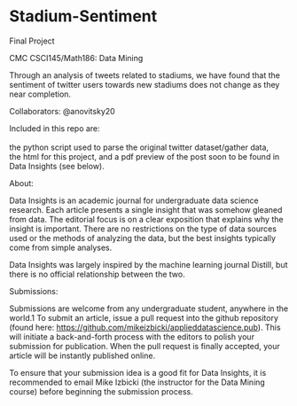 # Stadium-Sentiment

Final Project 

CMC CSCI145/Math186: Data Mining<br/>


Through an analysis of tweets related to stadiums, we have found that the sentiment of twitter users towards new stadiums does not change as they near completion. 

Collaborators: @anovitsky20

Included in this repo are:<br/><br/>
the python script used to parse the original twitter dataset/gather data, <br/>the
html for this project, and a pdf preview of the post soon to be found in Data Insights (see below).

About:<br/>

Data Insights is an academic journal for undergraduate data science research. Each article presents a single insight that was somehow gleaned from data. The editorial focus is on a clear exposition that explains why the insight is important. There are no restrictions on the type of data sources used or the methods of analyzing the data, but the best insights typically come from simple analyses.<br/>

Data Insights was largely inspired by the machine learning journal Distill, but there is no official relationship between the two.

Submissions:<br/>

Submissions are welcome from any undergraduate student, anywhere in the world.1 To submit an article, issue a pull request into the github repository (found here: https://github.com/mikeizbicki/applieddatascience.pub). This will initiate a back-and-forth process with the editors to polish your submission for publication. When the pull request is finally accepted, your article will be instantly published online.<br/>

To ensure that your submission idea is a good fit for Data Insights, it is recommended to email Mike Izbicki (the instructor for the Data Mining course) before beginning the submission process.

